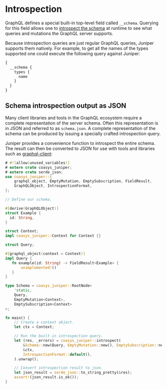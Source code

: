 # Introspection

GraphQL defines a special built-in top-level field called `__schema`. Querying
for this field allows one to [introspect the schema](https://graphql.org/learn/introspection/)
at runtime to see what queries and mutations the GraphQL server supports.

Because introspection queries are just regular GraphQL queries, Juniper supports
them natively. For example, to get all the names of the types supported one
could execute the following query against Juniper:

```graphql
{
  __schema {
    types {
      name
    }
  }
}
```

## Schema introspection output as JSON

Many client libraries and tools in the GraphQL ecosystem require a complete
representation of the server schema. Often this representation is in JSON and
referred to as `schema.json`. A complete representation of the schema can be
produced by issuing a specially crafted introspection query.

Juniper provides a convenience function to introspect the entire schema. The
result can then be converted to JSON for use with tools and libraries such as
[graphql-client](https://github.com/graphql-rust/graphql-client):

```rust
# #![allow(unused_variables)]
# extern crate coasys_juniper;
# extern crate serde_json;
use coasys_juniper::{
    graphql_object, EmptyMutation, EmptySubscription, FieldResult,
    GraphQLObject, IntrospectionFormat,
};

// Define our schema.

#[derive(GraphQLObject)]
struct Example {
  id: String,
}

struct Context;
impl coasys_juniper::Context for Context {}

struct Query;

#[graphql_object(context = Context)]
impl Query {
   fn example(id: String) -> FieldResult<Example> {
       unimplemented!()
   }
}

type Schema = coasys_juniper::RootNode<
    'static,
    Query,
    EmptyMutation<Context>,
    EmptySubscription<Context>
>;

fn main() {
    // Create a context object.
    let ctx = Context;

    // Run the built-in introspection query.
    let (res, _errors) = coasys_juniper::introspect(
        &Schema::new(Query, EmptyMutation::new(), EmptySubscription::new()),
        &ctx,
        IntrospectionFormat::default(),
    ).unwrap();

    // Convert introspection result to json.
    let json_result = serde_json::to_string_pretty(&res);
    assert!(json_result.is_ok());
}
```
